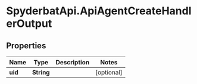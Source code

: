 # SpyderbatApi.ApiAgentCreateHandlerOutput

## Properties

Name | Type | Description | Notes
------------ | ------------- | ------------- | -------------
**uid** | **String** |  | [optional] 


